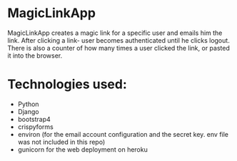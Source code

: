 # MagicLinkApp

MagicLinkApp creates a magic link for a specific user and emails him the link. After clicking a link- user becomes authenticated until he clicks logout. There is also a counter of how many times a user clicked the link, or pasted it into the browser.

# Technologies used:

  - Python
  - Django
  - bootstrap4
  - crispyforms
  - environ (for the email account configuration and the secret key. env file was not included in this repo)
  - gunicorn for the web deployment on heroku

